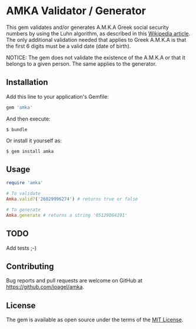 # AMKA Validator / Generator

This gem validates and/or generates A.M.K.A Greek social security numbers by
using the Luhn algorithm, as described in this [Wikipedia article](https://en.wikipedia.org/wiki/Luhn_algorithm).
The only additional validation needed that applies to Greek A.M.K.A is that the
first 6 digits must be a valid date (date of birth).

NOTICE: The gem does not validate the existence of the A.M.K.A or that it
belongs to a given person. The same applies to the generator.

## Installation

Add this line to your application's Gemfile:

```ruby
gem 'amka'
```

And then execute:

    $ bundle

Or install it yourself as:

    $ gem install amka

## Usage

```ruby
require 'amka'

# To validate
Amka.valid?('26029996274') # returns true or false

# To generate
Amka.generate # returns a string '05129064191'
```

## TODO

Add tests ;-)

## Contributing

Bug reports and pull requests are welcome on GitHub at https://github.com/ioagel/amka.


## License

The gem is available as open source under the terms of the [MIT License](http://opensource.org/licenses/MIT).

